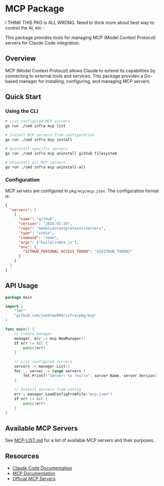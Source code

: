 # MCP Package

I THINK THIS PKG is ALL WRONG. Need to think more about best way to control the AI, etc -

This package provides tools for managing MCP (Model Context Protocol) servers for Claude Code integration.

## Overview

MCP (Model Context Protocol) allows Claude to extend its capabilities by connecting to external tools and services. This package provides a Go-based manager for installing, configuring, and managing MCP servers.

## Quick Start

### Using the CLI

```bash
# List configured MCP servers
go run ./cmd infra mcp list

# Install MCP servers from configuration
go run ./cmd infra mcp install

# Uninstall specific servers
go run ./cmd infra mcp uninstall github filesystem

# Uninstall all MCP servers
go run ./cmd infra mcp uninstall-all
```

### Configuration

MCP servers are configured in `pkg/mcp/mcp.json`. The configuration format is:

```json
{
  "servers": [
    {
      "name": "github",
      "version": "2025-01-24",
      "repo": "modelcontextprotocol/servers",
      "type": "stdio",
      "command": "node",
      "args": ["build/index.js"],
      "env": {
        "GITHUB_PERSONAL_ACCESS_TOKEN": "${GITHUB_TOKEN}"
      }
    }
  ]
}
```

## API Usage

```go
package main

import (
    "fmt"
    "github.com/joeblew999/infra/pkg/mcp"
)

func main() {
    // Create manager
    manager, err := mcp.NewManager()
    if err != nil {
        panic(err)
    }
    
    // List configured servers
    servers := manager.List()
    for _, server := range servers {
        fmt.Printf("Server: %s (%s)\n", server.Name, server.Version)
    }
    
    // Install servers from config
    err = manager.LoadConfigFromFile("mcp.json")
    if err != nil {
        panic(err)
    }
}
```

## Available MCP Servers

See [MCP-LIST.md](./MCP-LIST.md) for a list of available MCP servers and their purposes.

## Resources

- [Claude Code Documentation](https://docs.anthropic.com/en/docs/claude-code/overview)
- [MCP Documentation](https://docs.anthropic.com/en/docs/claude-code/mcp)
- [Official MCP Servers](https://github.com/modelcontextprotocol/servers)